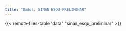 ```yaml
---
title: "Dados: SINAN-ESQU-PRELIMINAR"
---
```


{{< remote-files-table "data" "sinan_esqu_preliminar" >}}
